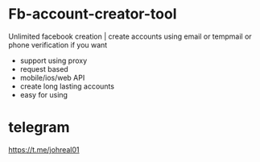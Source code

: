 # Fb-account-creator-tool
Unlimited facebook creation | create accounts using email or tempmail or phone verification if you want

- support using proxy
- request based
- mobile/ios/web API
- create long lasting accounts
- easy for using


# telegram
https://t.me/johreal01
